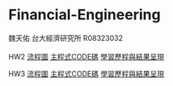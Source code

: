 # Financial-Engineering
魏天佑 
台大經濟研究所 
R08323032
<br>
<br>
HW2
[流程圖](https://github.com/yoyo032/Financial-Engineering/blob/master/HW2_PYTHON/%E6%B5%81%E7%A8%8B%E5%9C%96.png)
[主程式CODE碼](https://github.com/yoyo032/Financial-Engineering/blob/master/HW2_PYTHON/YTM%2CSpotRate%2CForwardRate.Code.ipynb)
[學習歷程與結果呈現](https://github.com/yoyo032/Financial-Engineering/blob/master/HW2_PYTHON/%E5%AD%B8%E7%BF%92%E6%AD%B7%E7%A8%8B%E8%88%87%E7%B5%90%E6%9E%9C%E5%91%88%E7%8F%BE%20.ipynb)

HW3
[流程圖](https://github.com/yoyo032/Financial-Engineering/blob/master/HW3_PYTHON/%E8%B2%A1%E5%B7%A5%E4%BD%9C%E6%A5%AD3%E6%B5%81%E7%A8%8B%E5%9C%96.png)
[主程式CODE碼](https://github.com/yoyo032/Financial-Engineering/blob/master/HW3_PYTHON/%E8%B2%A1%E5%B7%A5%E4%BD%9C%E6%A5%AD3%20%E7%A8%8B%E5%BC%8F%E7%A2%BC%E8%88%87%E7%B5%90%E6%9E%9C%E5%91%88%E7%8F%BE%20.ipynb)
[學習歷程與結果呈現](https://github.com/yoyo032/Financial-Engineering/blob/master/HW3_PYTHON/%E8%B2%A1%E5%B7%A5%E4%BD%9C%E6%A5%AD3%20%E5%AD%B8%E7%BF%92%E6%AD%B7%E7%A8%8B.ipynb)
